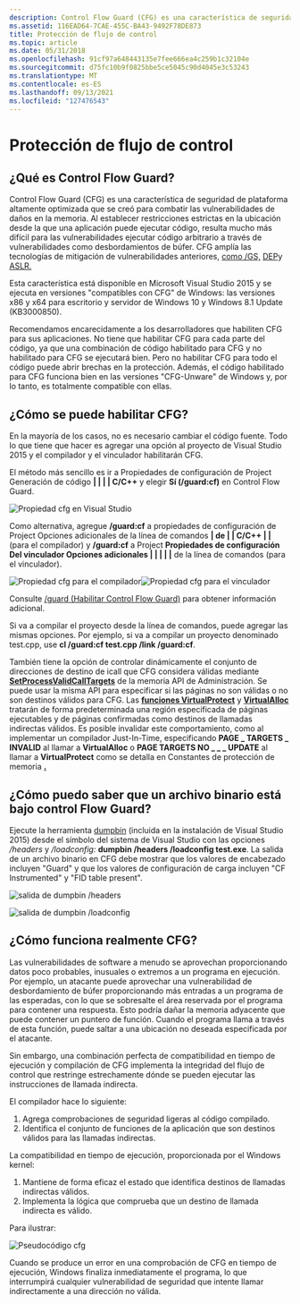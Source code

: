 ```yaml
---
description: Control Flow Guard (CFG) es una característica de seguridad de plataforma altamente optimizada que se creó para combatir las vulnerabilidades de daños en la memoria.
ms.assetid: 116EAD64-7CAE-455C-BA43-9492F78DE873
title: Protección de flujo de control
ms.topic: article
ms.date: 05/31/2018
ms.openlocfilehash: 91cf97a648443135e7fee666ea4c259b1c32104e
ms.sourcegitcommit: d75fc10b9f0825bbe5ce5045c90d4045e3c53243
ms.translationtype: MT
ms.contentlocale: es-ES
ms.lasthandoff: 09/13/2021
ms.locfileid: "127476543"
---
```

# <a name="control-flow-guard"></a>Protección de flujo de control

## <a name="what-is-control-flow-guard"></a>¿Qué es Control Flow Guard?

Control Flow Guard (CFG) es una característica de seguridad de plataforma altamente optimizada que se creó para combatir las vulnerabilidades de daños en la memoria. Al establecer restricciones estrictas en la ubicación desde la que una aplicación puede ejecutar código, resulta mucho más difícil para las vulnerabilidades ejecutar código arbitrario a través de vulnerabilidades como desbordamientos de búfer. CFG amplía las tecnologías de mitigación de vulnerabilidades anteriores, [como /GS,](/cpp/build/reference/gs-buffer-security-check?view=vs-2019) [DEP](../memory/data-execution-prevention.md)y [ASLR.](/archive/blogs/michael_howard/address-space-layout-randomization-in-windows-vista)

Esta característica está disponible en Microsoft Visual Studio 2015 y se ejecuta en versiones "compatibles con CFG" de Windows: las versiones x86 y x64 para escritorio y servidor de Windows 10 y Windows 8.1 Update (KB3000850).

Recomendamos encarecidamente a los desarrolladores que habiliten CFG para sus aplicaciones. No tiene que habilitar CFG para cada parte del código, ya que una combinación de código habilitado para CFG y no habilitado para CFG se ejecutará bien. Pero no habilitar CFG para todo el código puede abrir brechas en la protección. Además, el código habilitado para CFG funciona bien en las versiones "CFG-Unware" de Windows y, por lo tanto, es totalmente compatible con ellas.

## <a name="how-can-i-enable-cfg"></a>¿Cómo se puede habilitar CFG?

En la mayoría de los casos, no es necesario cambiar el código fuente. Todo lo que tiene que hacer es agregar una opción al proyecto de Visual Studio 2015 y el compilador y el vinculador habilitarán CFG.

El método más sencillo es ir a Propiedades de configuración de Project Generación de código **\| \| \| \| C/C++** y elegir **Sí (/guard:cf)** en Control Flow Guard.

![Propiedad cfg en Visual Studio](images/cfg-vs.png)

Como alternativa, agregue **/guard:cf** a propiedades de configuración de Project Opciones adicionales de la línea de comandos **\| de \| \| C/C++ \| \|** (para el compilador) y **/guard:cf** a Project **Propiedades de configuración Del vinculador Opciones adicionales \| \| \| \| \|** de la línea de comandos (para el vinculador).

![Propiedad cfg para el compilador](images/cfg-compiler.png)![Propiedad cfg para el vinculador](images/cfg-linker.png)

Consulte [/guard (Habilitar Control Flow Guard)](/cpp/build/reference/guard-enable-control-flow-guard?view=vs-2019) para obtener información adicional.

Si va a compilar el proyecto desde la línea de comandos, puede agregar las mismas opciones. Por ejemplo, si va a compilar un proyecto denominado test.cpp, use **cl /guard:cf test.cpp /link /guard:cf**.

También tiene la opción de controlar dinámicamente el conjunto de direcciones de destino de icall que CFG considera válidas mediante [**SetProcessValidCallTargets**](/windows/desktop/api/memoryapi/nf-memoryapi-setprocessvalidcalltargets) de la memoria API de Administración. Se puede usar la misma API para especificar si las páginas no son válidas o no son destinos válidos para CFG. Las [**funciones VirtualProtect**](/windows/desktop/api/memoryapi/nf-memoryapi-virtualprotect) y [**VirtualAlloc**](/windows/desktop/api/memoryapi/nf-memoryapi-virtualalloc) tratarán de forma predeterminada una región especificada de páginas ejecutables y de páginas confirmadas como destinos de llamadas indirectas válidos. Es posible invalidar este comportamiento, como al implementar un compilador Just-In-Time, especificando **PAGE \_ TARGETS \_ INVALID** al llamar a **VirtualAlloc** o **PAGE TARGETS NO \_ \_ \_ UPDATE** al llamar a **VirtualProtect** como se detalla en Constantes de protección de memoria [**.**](/windows/desktop/Memory/memory-protection-constants)

## <a name="how-do-i-tell-that-a-binary-is-under-control-flow-guard"></a>¿Cómo puedo saber que un archivo binario está bajo control Flow Guard?

Ejecute la herramienta [dumpbin](/cpp/build/reference/dumpbin-reference) (incluida en la instalación de Visual Studio 2015) desde el símbolo del sistema de Visual Studio con las opciones */headers* y */loadconfig:* **dumpbin /headers /loadconfig test.exe**. La salida de un archivo binario en CFG debe mostrar que los valores de encabezado incluyen "Guard" y que los valores de configuración de carga incluyen "CF Instrumented" y "FID table present".

![salida de dumpbin /headers](images/cfg-dumpbin-headers.png)

![salida de dumpbin /loadconfig](images/cfg-dumpbin-loadconfig.png)

## <a name="how-does-cfg-really-work"></a>¿Cómo funciona realmente CFG?

Las vulnerabilidades de software a menudo se aprovechan proporcionando datos poco probables, inusuales o extremos a un programa en ejecución. Por ejemplo, un atacante puede aprovechar una vulnerabilidad de desbordamiento de búfer proporcionando más entradas a un programa de las esperadas, con lo que se sobresalte el área reservada por el programa para contener una respuesta. Esto podría dañar la memoria adyacente que puede contener un puntero de función. Cuando el programa llama a través de esta función, puede saltar a una ubicación no deseada especificada por el atacante.

Sin embargo, una combinación perfecta de compatibilidad en tiempo de ejecución y compilación de CFG implementa la integridad del flujo de control que restringe estrechamente dónde se pueden ejecutar las instrucciones de llamada indirecta.

El compilador hace lo siguiente:

1.  Agrega comprobaciones de seguridad ligeras al código compilado.
2.  Identifica el conjunto de funciones de la aplicación que son destinos válidos para las llamadas indirectas.

La compatibilidad en tiempo de ejecución, proporcionada por el Windows kernel:

1.  Mantiene de forma eficaz el estado que identifica destinos de llamadas indirectas válidos.
2.  Implementa la lógica que comprueba que un destino de llamada indirecta es válido.

Para ilustrar:

![Pseudocódigo cfg](images/cfg-pseudocode.jpg)

Cuando se produce un error en una comprobación de CFG en tiempo de ejecución, Windows finaliza inmediatamente el programa, lo que interrumpirá cualquier vulnerabilidad de seguridad que intente llamar indirectamente a una dirección no válida.

 

 
